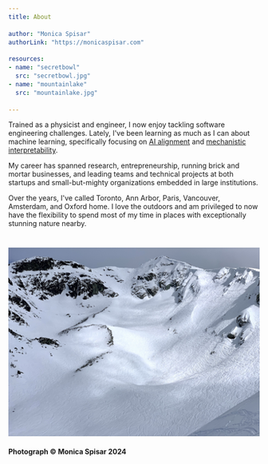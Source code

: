 ```yaml
---
title: About

author: "Monica Spisar"
authorLink: "https://monicaspisar.com"

resources:
- name: "secretbowl"
  src: "secretbowl.jpg"
- name: "mountainlake"
  src: "mountainlake.jpg"

---
```


Trained as a physicist and engineer, I now enjoy tackling software engineering challenges. Lately, I've been learning as much as I can about machine learning, specifically focusing on [AI alignment](https://en.wikipedia.org/wiki/AI_alignment) and [mechanistic interpretability](https://arxiv.org/html/2404.14082v1).

My career has spanned research, entrepreneurship, running brick and mortar businesses, and leading teams and technical projects at both startups and small-but-mighty organizations embedded in large institutions.

Over the years, I've called Toronto, Ann Arbor, Paris, Vancouver, Amsterdam, and Oxford home. I love the outdoors and am privileged to now have the flexibility to spend most of my time in places with exceptionally stunning nature nearby.

#
![secretbowl](secretbowl.jpg "...")

#### Photograph © Monica Spisar 2024